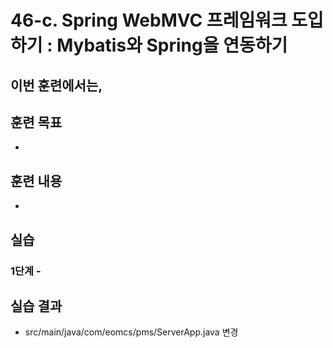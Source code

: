 # 46-c. Spring WebMVC 프레임워크 도입하기 : Mybatis와 Spring을 연동하기

이번 훈련에서는,
-

## 훈련 목표
-

## 훈련 내용
-

## 실습


### 1단계 -


## 실습 결과

- src/main/java/com/eomcs/pms/ServerApp.java 변경
